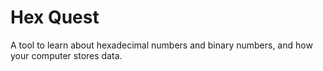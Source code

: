 # Hex Quest

A tool to learn about hexadecimal numbers and binary numbers, and how your computer stores data.